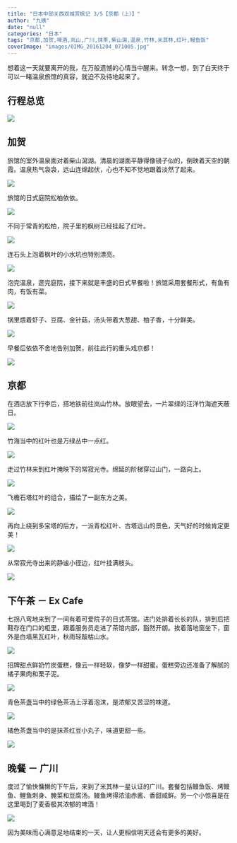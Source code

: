 ```yaml
---
title: "日本中部关西双城赏枫记 3/5【京都（上）】"
author: "九姨"
date: "null"
categories: "日本"
tags: "京都,加贺,啤酒,岚山,广川,抹茶,柴山瀉,温泉,竹林,米其林,红叶,鳗鱼饭"
coverImage: "images/0IMG_20161204_071005.jpg"
---
```


想着这一天就要离开的我，在万般遗憾的心情当中醒来。转念一想，到了白天终于可以一睹温泉旅馆的真容，就迫不及待地起来了。

## 行程总览

![](images/Screen-Shot-2018-10-31-at-22.18.58.png)

## 加贺

旅馆的室外温泉面对着柴山瀉湖。清晨的湖面平静得像镜子似的，倒映着天空的朝霞。温泉热气袅袅，远山连绵起伏，心也不知不觉地跟着淡然了起来。

![](images/0IMG_20161203_224834.jpg)

旅馆的日式庭院松柏依依。

![](images/IMG_20161203_233047.jpg)

不同于常青的松柏，院子里的枫树已经挂起了红叶。

![](images/0IMG_20161203_232547.jpg)

连石头上泡着枫叶的小水坑也特别漂亮。

![](images/0IMG_20161203_233035.jpg)

泡完温泉，逛完庭院，接下来就是丰盛的日式早餐啦！旅馆采用套餐形式，有鱼有肉，有饭有菜。

![](images/0IMG_20161204_081105.jpg)

锅里煨着虾子、豆腐、金针菇，汤头带着大葱甜、柚子香，十分鲜美。

![](images/0IMG_20161204_081109.jpg)

早餐后依依不舍地告别加贺，前往此行的重头戏京都！

![](images/20181103_184532.jpg)

## 京都

在酒店放下行李后，搭地铁前往岚山竹林。放眼望去，一片翠绿的汪洋竹海遮天蔽日。

![](images/0IMG_20161204_063056.jpg)

竹海当中的红叶也是万绿丛中一点红。

![](images/IMG_20161204_062145.jpg)

走过竹林来到红叶掩映下的常寂光寺。绵延的阶梯穿过山门，一路向上。

![](images/IMG_20161204_065133.jpg)

飞檐石塔红叶的组合，描绘了一副东方之美。

![](images/IMG_20161204_070117.jpg)

再向上绕到多宝塔的后方，一派青松红叶、古塔远山的景色，天气好的时候肯定更美！

![](images/0IMG_20161204_071005.jpg)

从常寂光寺出来的静谧小径边，红叶挂满枝头。

![](images/0IMG_20161204_072626.jpg)

## 下午茶 － Ex Cafe

七拐八弯地来到了一间有着可爱院子的日式茶馆。进门处排着长长的队，排到后把鞋存在门口的柜里，跟着服务员走进了茶馆内部，豁然开朗。挨着落地窗坐下，窗外是白墙黑瓦红叶，秋雨轻敲枯山水。

![](images/0IMG_20161204_162203_HHT.jpg)

招牌甜点鲜奶竹炭蛋糕，像云一样轻软，像梦一样甜蜜。蛋糕旁边还准备了解腻的橘子果肉和栗子泥。

![](images/0IMG_20161204_083618.jpg)

青色茶盏当中的绿色茶汤上浮着泡沫，是浓郁又苦涩的味道。

![](images/IMG_20161204_083629.jpg)

橘色茶盏当中的是抹茶红豆小丸子，味道更甜一些。

![](images/0IMG_20161204_083650.jpg)

## 晚餐 － 广川

度过了愉快慵懒的下午后，来到了米其林一星认证的广川。套餐包括鳗鱼饭、烤鳗鱼、鲤鱼刺身、腌菜和豆腐汤。鳗鱼烤得浓油赤酱、香甜咸鲜。另一个小惊喜是在这里喝到了麦香极其浓郁的啤酒！

![](images/mmexport1480844727461.jpg)

因为美味而心满意足地结束的一天，让人更相信明天还会有更多的美好。
